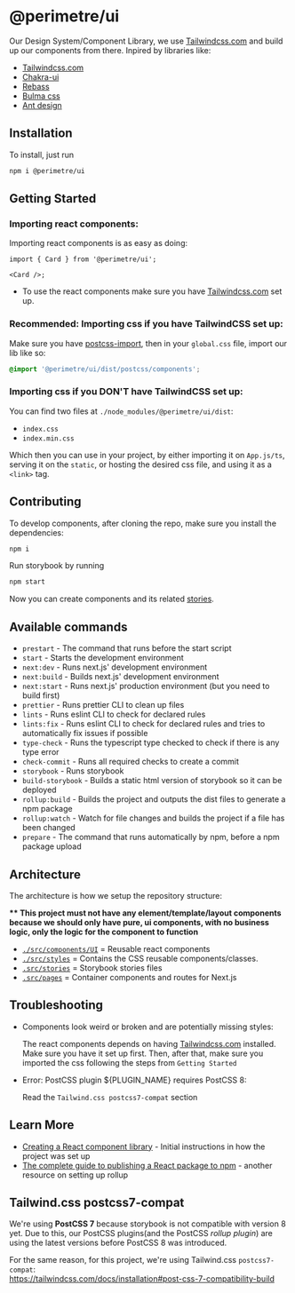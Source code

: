 # @perimetre/ui

Our Design System/Component Library, we use [Tailwindcss.com](https://tailwindcss.com/) and build up our components from there. Inpired by libraries like:

- [Tailwindcss.com](https://tailwindcss.com/)
- [Chakra-ui](https://chakra-ui.com/)
- [Rebass](https://rebassjs.org/)
- [Bulma css](https://bulma.io/)
- [Ant design](https://ant.design/components/overview/)

## Installation

To install, just run

```bash
npm i @perimetre/ui
```

## Getting Started

### Importing react components:

Importing react components is as easy as doing:

```tsx
import { Card } from '@perimetre/ui';

<Card />;
```

- To use the react components make sure you have [Tailwindcss.com](https://tailwindcss.com/) set up.

### Recommended: Importing css if you have TailwindCSS set up:

Make sure you have [postcss-import](https://github.com/postcss/postcss-import), then in your `global.css` file, import our lib like so:

```css
@import '@perimetre/ui/dist/postcss/components';
```

### Importing css if you DON'T have TailwindCSS set up:

You can find two files at `./node_modules/@perimetre/ui/dist`:

- `index.css`
- `index.min.css`

Which then you can use in your project, by either importing it on `App.js/ts`, serving it on the `static`, or hosting the desired css file, and using it as a `<link>` tag.

## Contributing

To develop components, after cloning the repo, make sure you install the dependencies:

```bash
npm i
```

Run storybook by running

```bash
npm start
```

Now you can create components and its related [stories](https://storybook.js.org/docs/react/writing-stories/introduction).

## Available commands

- `prestart` - The command that runs before the start script
- `start` - Starts the development environment
- `next:dev` - Runs next.js' development environment
- `next:build` - Builds next.js' development environment
- `next:start` - Runs next.js' production environment (but you need to build first)
- `prettier` - Runs prettier CLI to clean up files
- `lints` - Runs eslint CLI to check for declared rules
- `lints:fix` - Runs eslint CLI to check for declared rules and tries to automatically fix issues if possible
- `type-check` - Runs the typescript type checked to check if there is any type error
- `check-commit` - Runs all required checks to create a commit
- `storybook` - Runs storybook
- `build-storybook` - Builds a static html version of storybook so it can be deployed
- `rollup:build` - Builds the project and outputs the dist files to generate a npm package
- `rollup:watch` - Watch for file changes and builds the project if a file has been changed
- `prepare` - The command that runs automatically by npm, before a npm package upload

## Architecture

The architecture is how we setup the repository structure:

**\*\* This project must not have any element/template/layout components because we should only have pure, ui components, with no business logic, only the logic for the component to function**

- [`./src/components/UI`](./src/components/UI) = Reusable react components
- [`./src/styles`](./src/styles) = Contains the CSS reusable components/classes.
- [`.src/stories`](./src/stories) = Storybook stories files
- [`.src/pages`](./src/pages) = Container components and routes for Next.js

## Troubleshooting

- Components look weird or broken and are potentially missing styles:

  The react components depends on having [Tailwindcss.com](https://tailwindcss.com/) installed. Make sure you have it set up first.
  Then, after that, make sure you imported the css following the steps from `Getting Started`

- Error: PostCSS plugin ${PLUGIN_NAME} requires PostCSS 8:

  Read the `Tailwind.css postcss7-compat` section

## Learn More

- [Creating a React component library](https://blog.harveydelaney.com/creating-your-own-react-component-library/) - Initial instructions in how the project was set up
- [The complete guide to publishing a React package to npm](https://blog.logrocket.com/the-complete-guide-to-publishing-a-react-package-to-npm/) - another resource on setting up rollup

## Tailwind.css postcss7-compat

We're using **PostCSS 7** because storybook is not compatible with version 8 yet. Due to this, our PostCSS plugins(and the PostCSS _rollup plugin_) are using the latest versions before PostCSS 8 was introduced.

For the same reason, for this project, we're using Tailwind.css `postcss7-compat`:  
https://tailwindcss.com/docs/installation#post-css-7-compatibility-build
